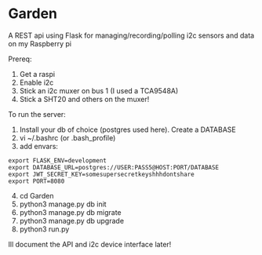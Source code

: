 # Garden
A REST api using Flask for managing/recording/polling i2c sensors and data on my Raspberry pi

Prereq:
1) Get a raspi
2) Enable i2c
3) Stick an i2c muxer on bus 1 (I used a TCA9548A)
4) Stick a SHT20 and others on the muxer!

To run the server:
1) Install your db of choice (postgres used here). Create a DATABASE
2) vi ~/.bashrc (or .bash_profile)
3) add envars:   
```
export FLASK_ENV=development   
export DATABASE_URL=postgres://USER:PASS5@HOST:PORT/DATABASE   
export JWT_SECRET_KEY=somesupersecretkeyshhhdontshare   
export PORT=8080   
```
4) cd Garden
5) python3 manage.py db init
6) python3 manage.py db migrate
7) python3 manage.py db upgrade
8) python3 run.py

Ill document the API and i2c device interface later!
